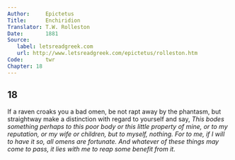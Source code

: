 ```yaml
---
Author:     Epictetus  
Title:      Enchiridion  
Translator: T.W. Rolleston  
Date:       1881  
Source:
   label: letsreadgreek.com
   url: http://www.letsreadgreek.com/epictetus/rolleston.htm
Code:       twr  
Chapter: 18
---
```

##  18

If a raven croaks you a bad omen, be not rapt away by the phantasm, but
straightway make a distinction with regard to yourself and say, *This bodes
something perhaps to this poor body or this little property of mine, or to my
reputation, or my wife or children, but to myself, nothing.  For to me, if I
will to have it so, all omens are fortunate.  And whatever of these things may
come to pass, it lies with me to reap some benefit from it.*


